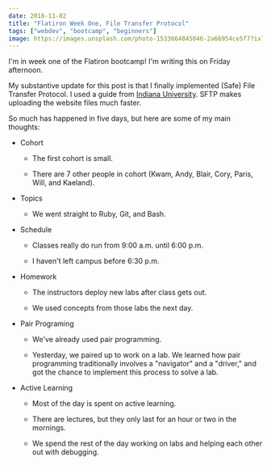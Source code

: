 ```yaml
---
date: 2018-11-02
title: "Flatiron Week One, File Transfer Protocol"
tags: ["webdev", "bootcamp", "beginners"]
image: https://images.unsplash.com/photo-1533664845046-2a66954ce5f7?ixlib=rb-1.2.1&ixid=eyJhcHBfaWQiOjEyMDd9&auto=format&fit=crop&w=1625&q=80
---
```


I'm in week one of the Flatiron bootcamp! I'm writing this on Friday afternoon.

My substantive update for this post is that I finally implemented (Safe) File Transfer Protocol. I used a guide from [Indiana University](https://kb.iu.edu/d/akom). SFTP makes uploading the website files much faster.

So much has happened in five days, but here are some of my main thoughts:

- Cohort

  - The first cohort is small.

  - There are 7 other people in cohort (Kwam, Andy, Blair, Cory, Paris, Will, and Kaeland).

- Topics

  - We went straight to Ruby, Git, and Bash.

- Schedule

  - Classes really do run from 9:00 a.m. until 6:00 p.m.

  - I haven't left campus before 6:30 p.m.

- Homework

  - The instructors deploy new labs after class gets out.

  - We used concepts from those labs the next day.

- Pair Programing

  - We've already used pair programming.

  - Yesterday, we paired up to work on a lab. We learned how pair programming traditionally involves a "navigator" and a "driver," and got the chance to implement this process to solve a lab.

- Active Learning

  - Most of the day is spent on active learning.

  - There are lectures, but they only last for an hour or two in the mornings.

  - We spend the rest of the day working on labs and helping each other out with debugging.
